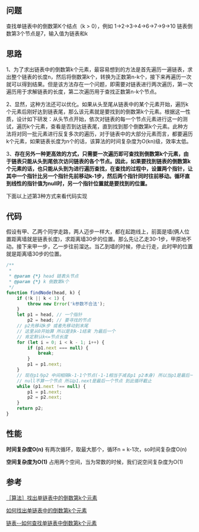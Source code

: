 ## 问题
查找单链表中的倒数第K个结点（k > 0），例如 1->2->3->4->6->7->9->10 链表倒数第3个节点是7，输入值为链表和k
## 思路
1、为了求出链表中的倒数第k个元素，最容易想到的方法是首先遍历一遍链表，求出整个链表的长度n，然后将倒数第k个，转换为正数第n-k个，接下来再遍历一次就可以得到结果。但是该方法存在一个问题，即需要对链表进行两次遍历，第一次遍历用于求解链表的长度，第二次遍历用于查找正数第n-k个节点。

2、显然，这种方法还可以优化。如果从头至尾从链表中的某个元素开始，遍历k个元素后刚好达到链表尾，那么该元素就是要找到的倒数第k个元素。根据这一性质，设计如下研发：从头节点开始，依次对链表的每一个节点元素进行这一的测试，遍历k个元素，查看是否到达链表尾，直到找到那个倒数第k个元素。此种方法将对同一批元素进行反复多次的遍历，对于链表中的大部分元素而言，都要遍历k个元素，如果链表长度为n个的话，该算法的时间复杂度为O(kn)级，效率太低。

3、**存在另外一种更高效的方式，只需要一次遍历即可查找到倒数第k个元素，由于链表只能从头到尾依次访问链表的各个节点。因此，如果要找到链表的倒数第k个元素的话，也只能从头到为进行遍历查找，在查找的过程中，设置两个指针，让其中一个指针比另一个指针先前移动k-1步，然后两个指针同时往前移动。循环直到线性的指针值为null时，另一个指针位置就是要找到的位置。**

下面以上述第3种方式来看代码实现
## 代码
假设有甲、乙两个同学走路，两人迈步一样大，都在起跑线上，前面是墙(俩人位置距离墙就是链表长度)，求距离墙30步的位置。那么先让乙走30-1步，甲原地不动。接下来甲一步，乙一步往前溜达。当乙到墙的时候，停止行走，此时甲的位置就是距离墙30步的位置。
```javascript
/**
 * 
 * @param {*} head 链表头节点
 * @param {*} k 倒数第k个
 */
function findNode(head, k) {
    if (!k || k < 1) {
        throw new Error('k参数不合法');
    }
    let p1 = head, // 一个指针
        p2 = head; // 要寻找的节点
    // p2先移动k步 或者先移动到末尾
    // 这里从0开始算 所以是到k-1结束 为最后一个
    // 肯定默认k<=节点长度
    for (let i = 0; i < k - 1; i++) {
        if (p1.next === null) {
            break;
        }
        p1 = p1.next;
    }
    // 现在p1与p2 中间相隔k-1-1个节点(-1-1相当于减去p1 p2本身) 所以当p1是最后一个的时候 p2正好是倒数第k个
    // null不算一个节点 所以p1.next是最后一个节点 到此循环截止
    while (p1.next !== null) {
        p1 = p1.next;
        p2 = p2.next;
    }
    return p2;
}
```
## 性能
**时间复杂度O(n)**
有两次循环，取最大那个，循环n = k-1次，so时间复杂度O(n)

**空间复杂度为O(1)**
占用两个空间，当为常数的时候，我们说空间复杂度为O(1)


## 参考
[［算法］找出单链表中的倒数第k个元素](https://blog.csdn.net/codeemperor/article/details/51332514)

[如何找出单链表中的倒数第k个元素](https://www.cnblogs.com/xiohao/p/9143130.html)

[链表--如何查找单链表中倒数第k个元素](https://blog.csdn.net/yangruxi/article/details/80329772)